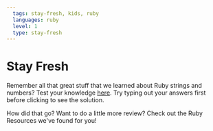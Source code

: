 ```yaml
---
  tags: stay-fresh, kids, ruby
  languages: ruby
  level: 1
  type: stay-fresh
---
```


# Stay Fresh

Remember all that great stuff that we learned about Ruby strings and numbers? Test your knowledge [here](
http://www.codequizzes.com/learn-ruby/variables-strings-numbers). Try typing out your answers first before clicking to see the solution.

How did that go? Want to do a little more review? Check out the Ruby Resources we've found for you!
